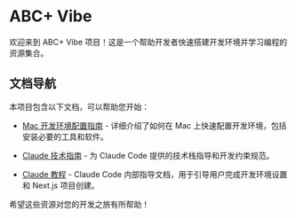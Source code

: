 # ABC+ Vibe

欢迎来到 ABC+ Vibe 项目！这是一个帮助开发者快速搭建开发环境并学习编程的资源集合。

## 文档导航

本项目包含以下文档，可以帮助您开始：

- [Mac 开发环境配置指南](./docs/mac-setup.md) - 详细介绍了如何在 Mac 上快速配置开发环境，包括安装必要的工具和软件。

- [Claude 技术指南](./docs/tech-guide.md) - 为 Claude Code 提供的技术栈指导和开发约束规范。

- [Claude 教程](./docs/claude-tutorial.md) - Claude Code 内部指导文档，用于引导用户完成开发环境设置和 Next.js 项目创建。

希望这些资源对您的开发之旅有所帮助！
